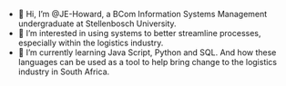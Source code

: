 - 👋 Hi, I’m @JE-Howard, a BCom Information Systems Management undergraduate at Stellenbosch University. 
- 👀 I’m interested in using systems to better streamline processes, especially within the logistics industry.
- 🌱 I’m currently learning Java Script, Python and SQL. And how these languages can be used as a tool to help bring change to the logistics industry in South Africa.

<!---
JE-Howard/JE-Howard is a ✨ special ✨ repository because its `README.md` (this file) appears on your GitHub profile.
You can click the Preview link to take a look at your changes.
--->
